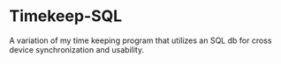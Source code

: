 # Timekeep-SQL
A variation of my time keeping program that utilizes an SQL db for cross device synchronization and usability.
